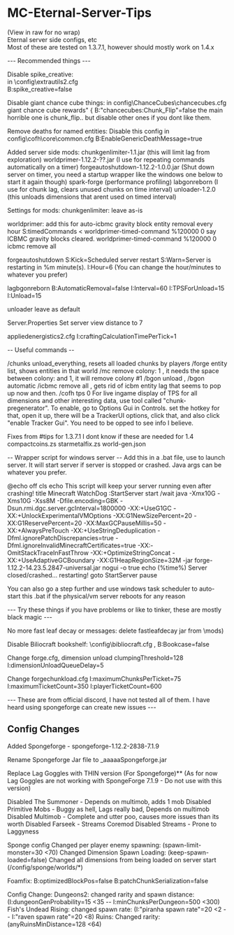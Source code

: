 # MC-Eternal-Server-Tips <br />
(View in raw for no wrap) <br />
Eternal server side configs, etc  <br />
Most of these are tested on 1.3.7.1, however should mostly work on 1.4.x  <br />

--- Recommended things ---  <br />

Disable spike_creative:  <br />
in \config\extrautils2.cfg  <br />
    B:spike_creative=false

Disable giant chance cube things:
in config\ChanceCubes\chancecubes.cfg
giant chance cube rewards" {
    B:"chancecubes:Chunk_Flip"=false
the main horrible one is chunk_flip.. but disable other ones if you dont like them.

Remove deaths for named entities:
Disable this config in config\cofh\core\common.cfg
B:EnableGenericDeathMessage=true

Added server side mods:
chunkgenlimiter-1.1.jar (this will limit lag from exploration)
worldprimer-1.12.2-??.jar (I use for repeating commands automatically on a timer)
forgeautoshutdown-1.12.2-1.0.0.jar (Shut down server on timer, you need a startup wrapper like the windows one below to start it again though)
spark-forge (performance profiling)
labgonreborn (I use for chunk lag, clears unused chunks on time interval)
unloader-1.2.0 (this unloads dimensions that arent used on timed interval)

Settings for mods:
chunkgenlimiter:
leave as-is

worldprimer:
add this for auto-icbmc gravity block entity removal every hour 
    S:timedCommands <
	worldprimer-timed-command %120000 0 say ICBMC gravity blocks cleared.
	worldprimer-timed-command %120000 0 icbmc remove all

forgeautoshutdown
S:Kick=Scheduled server restart
S:Warn=Server is restarting in %m minute(s).
I:Hour=6 
(You can change the hour/minutes to whatever you prefer)

lagbgonreborn
B:AutomaticRemoval=false
I:Interval=60
I:TPSForUnload=15
I:Unload=15

unloader
leave as default

Server.Properties
    Set server view distance to 7
    
appliedenergistics2.cfg
I:craftingCalculationTimePerTick=1

-- Useful commands --

/chunks unload_everything, resets all loaded chunks by players
/forge entity list, shows entities in that world
/mc remove colony: 1 , it needs the space between colony: and 1, it will remove colony #1
/bgon unload , /bgon automatic
/icbmc remove all , gets rid of icbm entity lag that seems to pop up now and then.
/cofh tps 0
For live ingame display of TPS for all dimensions and other interesting data, use tool called "chunk-pregenerator". To enable, go to Options Gui in Controls.
set the hotkey for that, open it up, there will be a TrackerUI options, click that, and also click "enable Tracker Gui". You need to be opped to see info I believe.

Fixes from #tips for 1.3.7.1 I dont know if these are needed for 1.4
compactcoins.zs
starmetalfix.zs
world-gen.json

-- Wrapper script for windows server --
Add this in a .bat file, use to launch server. It will start server if server is stopped or crashed. Java args can be whatever you prefer.

@echo off
cls
echo This script will keep your server running even after crashing!
title Minecraft WatchDog
:StartServer
start /wait java -Xmx10G -Xms10G -Xss8M -Dfile.encoding=GBK -Dsun.rmi.dgc.server.gcInterval=1800000 -XX:+UseG1GC -XX:+UnlockExperimentalVMOptions -XX:G1NewSizePercent=20 -XX:G1ReservePercent=20 -XX:MaxGCPauseMillis=50 -XX:+AlwaysPreTouch -XX:+UseStringDeduplication -Dfml.ignorePatchDiscrepancies=true -Dfml.ignoreInvalidMinecraftCertificates=true -XX:-OmitStackTraceInFastThrow -XX:+OptimizeStringConcat -XX:+UseAdaptiveGCBoundary -XX:G1HeapRegionSize=32M -jar forge-1.12.2-14.23.5.2847-universal.jar nogui -o true
echo (%time%) Server closed/crashed... restarting!
goto StartServer
pause

You can also go a step further and use windows task scheduler to auto-start this .bat if the physical/vm server reboots for any reason

--- Try these things if you have problems or like to tinker, these are mostly black magic ---

No more fast leaf decay or messages: 
delete fastleafdecay jar from \mods)

Disable Biliocraft bookshelf: 
\config\bibliocraft.cfg , B:Bookcase=false

Change forge.cfg, dimension unload 
clumpingThreshold=128
I:dimensionUnloadQueueDelay=5

Change forgechunkload.cfg
I:maximumChunksPerTicket=75
I:maximumTicketCount=350
I:playerTicketCount=600

--- These are from official discord, I have not tested all of them. I have heard using spongeforge can create new issues ---

Config Changes
------------------------

Added Spongeforge - spongeforge-1.12.2-2838-7.1.9

Rename Spongeforge Jar file to _aaaaaSpongeforge.jar

Replace Lag Goggles with THIN version (For Spongeforge)** (As for now Lag Goggles are not working with SpongeForge 7.1.9 - Do not use with this version)

Disabled The Summoner - Depends on multimob, adds 1 mob
Disabled Primitive Mobs - Buggy as hell, Lags really bad, Depends on multimob
Disabled Multimob - Complete and utter poo, causes more issues than its worth
Disabled Farseek - Streams Coremod
Disabled Streams - Prone to Laggyness

Sponge config
    Changed per player enemy spawning: (spawn-limit-monster=30 <70)
    Changed Dimension Spawn Loading: (keep-spawn-loaded=false)
    Changed all dimensions from being loaded on server start (/config/sponge/worlds/*)
    
Foamfix:
    B:optimizedBlockPos=false
    B:patchChunkSerialization=false

Config Change:
    Dungeons2: changed rarity and spawn distance: (I:dungeonGenProbability=15 <35 -- I:minChunksPerDungeon=500 <300)
    Fish's Undead Rising: changed spawn rate: (I:"piranha spawn rate"=20 <2 -- I:"raven spawn rate"=20 <8)
    Ruins: Changed rarity: (anyRuinsMinDistance=128 <64)
